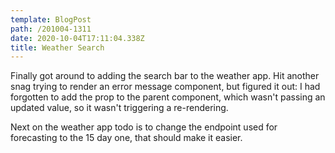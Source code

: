 ```yaml
---
template: BlogPost
path: /201004-1311
date: 2020-10-04T17:11:04.338Z
title: Weather Search
---
```

Finally got around to adding the search bar to the weather app.  Hit another snag trying to render an error message component, but figured it out:  I had forgotten to add the prop to the parent component, which wasn't passing an updated value, so it wasn't triggering a re-rendering.

Next on the weather app todo is to change the endpoint used for forecasting to the 15 day one, that should make it easier.